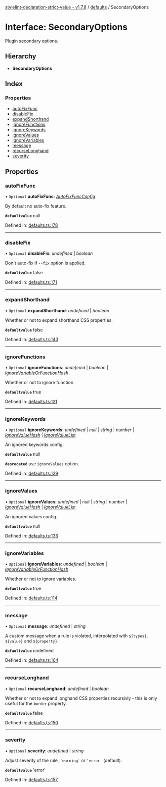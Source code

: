 [stylelint-declaration-strict-value - v1.7.8](../README.md) / [defaults](../modules/defaults.md) / SecondaryOptions

# Interface: SecondaryOptions

Plugin secondary options.

## Hierarchy

* **SecondaryOptions**

## Index

### Properties

* [autoFixFunc](defaults.secondaryoptions.md#autofixfunc)
* [disableFix](defaults.secondaryoptions.md#disablefix)
* [expandShorthand](defaults.secondaryoptions.md#expandshorthand)
* [ignoreFunctions](defaults.secondaryoptions.md#ignorefunctions)
* [ignoreKeywords](defaults.secondaryoptions.md#ignorekeywords)
* [ignoreValues](defaults.secondaryoptions.md#ignorevalues)
* [ignoreVariables](defaults.secondaryoptions.md#ignorevariables)
* [message](defaults.secondaryoptions.md#message)
* [recurseLonghand](defaults.secondaryoptions.md#recurselonghand)
* [severity](defaults.secondaryoptions.md#severity)

## Properties

### autoFixFunc

• `Optional` **autoFixFunc**: [*AutoFixFuncConfig*](../modules/defaults.md#autofixfuncconfig)

By default no auto-fix feature.

**`defaultvalue`** null

Defined in: [defaults.ts:178](https://github.com/AndyOGo/stylelint-declaration-strict-value/blob/8570a6f/src/defaults.ts#L178)

___

### disableFix

• `Optional` **disableFix**: *undefined* \| *boolean*

Don't auto-fix if `--fix` option is applied.

**`defaultvalue`** false

Defined in: [defaults.ts:171](https://github.com/AndyOGo/stylelint-declaration-strict-value/blob/8570a6f/src/defaults.ts#L171)

___

### expandShorthand

• `Optional` **expandShorthand**: *undefined* \| *boolean*

Whether or not to expand shorthand CSS properties.

**`defaultvalue`** false

Defined in: [defaults.ts:143](https://github.com/AndyOGo/stylelint-declaration-strict-value/blob/8570a6f/src/defaults.ts#L143)

___

### ignoreFunctions

• `Optional` **ignoreFunctions**: *undefined* \| *boolean* \| [*IgnoreVariableOrFunctionHash*](defaults.ignorevariableorfunctionhash.md)

Whether or not to ignore function.

**`defaultvalue`** true

Defined in: [defaults.ts:121](https://github.com/AndyOGo/stylelint-declaration-strict-value/blob/8570a6f/src/defaults.ts#L121)

___

### ignoreKeywords

• `Optional` **ignoreKeywords**: *undefined* \| *null* \| *string* \| *number* \| [*IgnoreValueHash*](defaults.ignorevaluehash.md) \| [*IgnoreValueList*](../modules/defaults.md#ignorevaluelist)

An ignored keywords config.

**`defaultvalue`** null

**`deprecated`** use `ignoreValues` option.

Defined in: [defaults.ts:129](https://github.com/AndyOGo/stylelint-declaration-strict-value/blob/8570a6f/src/defaults.ts#L129)

___

### ignoreValues

• `Optional` **ignoreValues**: *undefined* \| *null* \| *string* \| *number* \| [*IgnoreValueHash*](defaults.ignorevaluehash.md) \| [*IgnoreValueList*](../modules/defaults.md#ignorevaluelist)

An ignored values config.

**`defaultvalue`** null

Defined in: [defaults.ts:136](https://github.com/AndyOGo/stylelint-declaration-strict-value/blob/8570a6f/src/defaults.ts#L136)

___

### ignoreVariables

• `Optional` **ignoreVariables**: *undefined* \| *boolean* \| [*IgnoreVariableOrFunctionHash*](defaults.ignorevariableorfunctionhash.md)

Whether or not to ignore variables.

**`defaultvalue`** true

Defined in: [defaults.ts:114](https://github.com/AndyOGo/stylelint-declaration-strict-value/blob/8570a6f/src/defaults.ts#L114)

___

### message

• `Optional` **message**: *undefined* \| *string*

A custom message when a rule is violated, interpolated with `${types}`, `${value}` and `${property}`.

**`defaultvalue`** undefined

Defined in: [defaults.ts:164](https://github.com/AndyOGo/stylelint-declaration-strict-value/blob/8570a6f/src/defaults.ts#L164)

___

### recurseLonghand

• `Optional` **recurseLonghand**: *undefined* \| *boolean*

Whether or not to expand longhand CSS properties recursivly - this is only useful for the `border` property.

**`defaultvalue`** false

Defined in: [defaults.ts:150](https://github.com/AndyOGo/stylelint-declaration-strict-value/blob/8570a6f/src/defaults.ts#L150)

___

### severity

• `Optional` **severity**: *undefined* \| *string*

Adjust severity of the rule, `'warning'` or `'error'` (default).

**`defaultvalue`** 'error'

Defined in: [defaults.ts:157](https://github.com/AndyOGo/stylelint-declaration-strict-value/blob/8570a6f/src/defaults.ts#L157)
